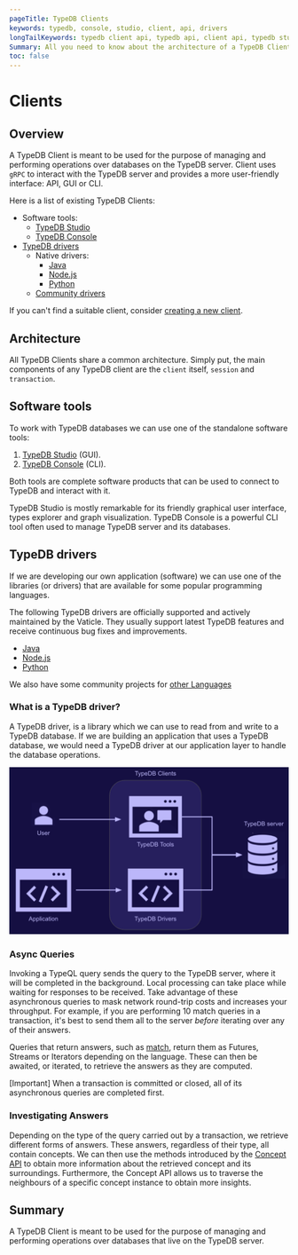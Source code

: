 ```yaml
---
pageTitle: TypeDB Clients
keywords: typedb, console, studio, client, api, drivers
longTailKeywords: typedb client api, typedb api, client api, typedb studio, typedb console
Summary: All you need to know about the architecture of a TypeDB Client.
toc: false
---
```


# Clients

## Overview

A TypeDB Client is meant to be used for the purpose of managing and performing operations over databases on the TypeDB 
server. Client uses `gRPC` to interact with the TypeDB server and provides a more user-friendly interface: API, GUI or 
CLI.

Here is a list of existing TypeDB Clients:

- Software tools:
  - [TypeDB Studio](01-studio.md)
  - [TypeDB Console](02-console.md)
- [TypeDB drivers](#typedb-drivers)
  - Native drivers:
    - [Java](03-java.md)
    - [Node.js](05-nodejs.md)
    - [Python](04-python.md)
  - [Community drivers](06-other-languages.md)

If you can't find a suitable client, consider [creating a new client](07-new-client.md).

## Architecture

All TypeDB Clients share a common architecture. Simply put, the main components of any TypeDB client are the `client`
itself, `session` and `transaction`.

## Software tools

To work with TypeDB databases we can use one of the standalone software tools:

1. [TypeDB Studio](01-studio.md) (GUI).
2. [TypeDB Console](02-console.md) (CLI).

Both tools are complete software products that can be used to connect to TypeDB and interact with it.

TypeDB Studio is mostly remarkable for its friendly graphical user interface, types explorer and graph visualization.
TypeDB Console is a powerful CLI tool often used to manage TypeDB server and its databases.

## TypeDB drivers

If we are developing our own application (software) we can use one of the libraries (or drivers) that are available for 
some popular programming languages.

The following TypeDB drivers are officially supported and actively maintained by the Vaticle. They 
usually support latest TypeDB features and receive continuous bug fixes and improvements.

- [Java](03-java.md)
- [Node.js](05-nodejs.md)
- [Python](04-python.md)

We also have some community projects for [other Languages](06-other-languages.md)

### What is a TypeDB driver?

A TypeDB driver, is a library which we can use to read from and write to a TypeDB database. If we are building an 
application that uses a TypeDB database, we would need a TypeDB driver at our application layer to handle the
database operations.

![Structure of a TypeDB Client Application](../images/client-api/client-server-comms.png)

### Async Queries

Invoking a TypeQL query sends the query to the TypeDB server, where it will be completed in the background. Local 
processing can take place while waiting for responses to be received. Take advantage of these asynchronous queries to 
mask network round-trip costs and increases your throughput. For example, if you are performing 10 match queries in a 
transaction, it's best to send them all to the server _before_ iterating over any of their answers.

Queries that return answers, such as [match](../0001-typedb/02-dev/03-match.md), return them as Futures, Streams or 
Iterators depending on the language. These can then be awaited, or iterated, to retrieve the answers as they are 
computed.

<div class="note">
[Important]
When a transaction is committed or closed, all of its asynchronous queries are completed first.
</div>

### Investigating Answers

Depending on the type of the query carried out by a transaction, we retrieve different forms of answers. These answers, 
regardless of their type, all contain concepts. We can then use the methods introduced by the 
[Concept API](../0001-typedb/02-dev/08-api.md) to obtain more information about the retrieved concept and its 
surroundings. Furthermore, the Concept API allows us to traverse the neighbours of a specific concept instance to obtain 
more insights.

## Summary

A TypeDB Client is meant to be used for the purpose of managing and performing operations over databases that live on 
the TypeDB server.
